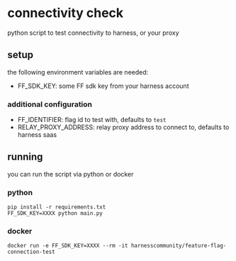 # connectivity check

python script to test connectivity to harness, or your proxy

## setup

the following environment variables are needed:

- FF_SDK_KEY: some FF sdk key from your harness account

### additional configuration

- FF_IDENTIFIER: flag id to test with, defaults to `test`
- RELAY_PROXY_ADDRESS: relay proxy address to connect to, defaults to harness saas

## running

you can run the script via python or docker

### python

```
pip install -r requirements.txt
FF_SDK_KEY=XXXX python main.py
```

### docker

```
docker run -e FF_SDK_KEY=XXXX --rm -it harnesscommunity/feature-flag-connection-test
```
